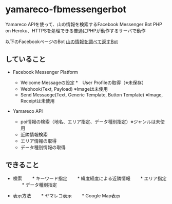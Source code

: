 # yamareco-fbmessengerbot

Yamareco APIを使って、山の情報を検索するFacebook Messenger Bot
PHP on Heroku、HTTPSを処理できる普通にPHPが動作するサーバで動作

以下のFacebookページのBot
[山の情報を調べて返すBot](https://www.facebook.com/letsgoclimbing/)

## していること

* Facebook Messenger Platform
  * Welcome Messageの設定
  *　User Profileの取得（※未保存）
  * Webhook(Text, Payload) ※Imageは未使用
  * Send Messaege(Text, Generic Template, Button Template) ※Image, Receiptは未使用

* Yamareco API
  * poi情報の検索（地名、エリア指定、データ種別指定）※ジャンルは未使用
  * 近隣情報検索
  * エリア情報の取得
  * データ種別情報の取得

## できること

* 検索
　　* キーワード指定
　　* 緯度経度による近隣情報
　　* エリア指定
　　* データ種別指定

* 表示方法
　　* ヤマレコ表示
　　* Google Map表示
